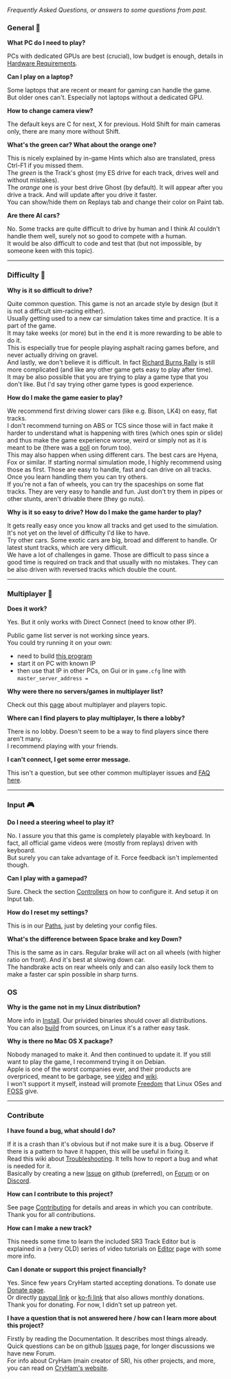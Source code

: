 _Frequently Asked Questions, or answers to some questions from past._

### General 🚗

**What PC do I need to play?**  

PCs with dedicated GPUs are best (crucial), low budget is enough, details in [Hardware Requirements](Running.md#hardware-requirements).

**Can I play on a laptop?**  

Some laptops that are recent or meant for gaming can handle the game.  
But older ones can't. Especially not laptops without a dedicated GPU.

**How to change camera view?**  

The default keys are C for next, X for previous. Hold Shift for main cameras only, there are many more without Shift.

**What's the green car? What about the orange one?**  

This is nicely explained by in-game Hints which also are translated, press Ctrl-F1 if you missed them.  
The *green* is the Track's ghost (my ES drive for each track, drives well and without mistakes).  
The *orange* one is your best drive Ghost (by default). It will appear after you drive a track. And will update after you drive it faster.  
You can show/hide them on Replays tab and change their color on Paint tab.

**Are there AI cars?**  

No. Some tracks are quite difficult to drive by human and I think AI couldn't handle them well, surely not so good to compete with a human.  
It would be also difficult to code and test that (but not impossible, by someone keen with this topic).

----

### Difficulty 🚦

**Why is it so difficult to drive?**  

Quite common question. This game is not an arcade style by design (but it is not a difficult sim-racing either).  
Usually getting used to a new car simulation takes time and practice. It is a part of the game.  
It may take weeks (or more) but in the end it is more rewarding to be able to do it.  
This is especially true for people playing asphalt racing games before, and never actually driving on gravel.  
And lastly, we don't believe it is difficult. In fact [Richard Burns Rally](https://en.wikipedia.org/wiki/Richard_Burns_Rally) is still more complicated (and like any other game gets easy to play after time).  
It may be also possible that you are trying to play a game type that you don't like. But I'd say trying other game types is good experience.

**How do I make the game easier to play?**  

We recommend first driving slower cars (like e.g. Bison, LK4) on easy, flat tracks.  
I don't recommend turning on ABS or TCS since those will in fact make it harder to understand what is happening with tires (which ones spin or slide) and thus make the game experience worse, weird or simply not as it is meant to be (there was a [poll](https://forum.freegamedev.net/viewtopic.php?f=81&t=5598) on forum too).  
This may also happen when using different cars. The best cars are Hyena, Fox or similar. If starting normal simulation mode, I highly recommend using those as first. Those are easy to handle, fast and can drive on all tracks. Once you learn handling them you can try others.  
If you're not a fan of wheels, you can try the spaceships on some flat tracks. They are very easy to handle and fun. Just don't try them in pipes or other stunts, aren't drivable there (they go nuts).

**Why is it so easy to drive? How do I make the game harder to play?**  

It gets really easy once you know all tracks and get used to the simulation. It's not yet on the level of difficulty I'd like to have.  
Try other cars. Some exotic cars are big, broad and different to handle. Or latest stunt tracks, which are very difficult.  
We have a lot of challenges in game. Those are difficult to pass since a good time is required on track and that usually with no mistakes. They can be also driven with reversed tracks which double the count.

----

### Multiplayer 👥

**Does it work?**  

Yes. But it only works with Direct Connect (need to know other IP).  

Public game list server is not working since years.  
You could try running it on your own:
- need to build [this program](../src/network/master-server/main.cpp)
- start it on PC with known IP
- then use that IP in other PCs, on Gui or in `game.cfg` line with `master_server_address = `

**Why were there no servers/games in multiplayer list?**  

Check out this [page](Multiplayer.md) about multiplayer and players topic.

**Where can I find players to play multiplayer, Is there a lobby?**  

There is no lobby. Doesn't seem to be a way to find players since there aren't many.  
I recommend playing with your friends.

**I can't connect, I get some error message.**  

This isn't a question, but see other common multiplayer issues and [FAQ here](Multiplayer.md#troubleshooting).

----

### Input 🎮

**Do I need a steering wheel to play it?**  

No. I assure you that this game is completely playable with keyboard. In fact, all official game videos were (mostly from replays) driven with keyboard.  
But surely you can take advantage of it. Force feedback isn't implemented though.

**Can I play with a gamepad?**  

Sure. Check the section [Controllers](Running.md#controllers) on how to configure it. And setup it on Input tab.

**How do I reset my settings?**  

This is in our [Paths](Paths.md), just by deleting your config files.

**What's the difference between Space brake and key Down?**  

This is the same as in cars. Regular brake will act on all wheels (with higher ratio on front). And it's best at slowing down car.  
The handbrake acts on rear wheels only and can also easily lock them to make a faster car spin possible in sharp turns.

  
### OS

**Why is the game not in my Linux distribution?**  

More info in [Install](Install.md). Our privided binaries should cover all distributions.  
You can also [build](Building.md) from sources, on Linux it's a rather easy task.

**Why is there no Mac OS X package?**  

Nobody managed to make it. And then continued to update it. If you still want to play the game, I recommend trying it on Debian.  
Apple is one of the worst companies ever, and their products are overpriced, meant to be garbage, see [video](https://www.youtube.com/watch?v=AUaJ8pDlxi8) and [wiki](https://en.wikipedia.org/wiki/Planned_obsolescence).  
I won't support it myself, instead will promote [Freedom](https://www.fsf.org/) that Linux OSes and [FOSS](https://www.gnu.org/philosophy/free-sw.html) give.  

----

### Contribute

**I have found a bug, what should I do?**  

If it is a crash than it's obvious but if not make sure it is a bug. Observe if there is a pattern to have it happen, this will be useful in fixing it.  
Read this wiki about [Troubleshooting](Troubleshooting.md). It tells how to report a bug and what is needed for it.  
Basically by creating a new [Issue](https://github.com/stuntrally/stuntrally3/issues) on github (preferred), on [Forum](https://groups.f-hub.org/stunt-rally/) or on [Discord](https://discord.gg/TywnXxAtR6).

**How can I contribute to this project?**  

See page [Contributing](Contributing.md) for details and areas in which you can contribute.  
Thank you for all contributions.

**How can I make a new track?**  

This needs some time to learn the included SR3 Track Editor but is explained in a (very OLD) series of video tutorials on [Editor](Editor.md) page with some more info.

**Can I donate or support this project financially?**  

Yes. Since few years CryHam started accepting donations. To donate use [Donate page](https://cryham.tuxfamily.org/donate/).  
Or directly [paypal link](https://paypal.me/cryham) or [ko-fi link](https://ko-fi.com/cryham) that also allows monthly donations.  
Thank you for donating. For now, I didn't set up patreon yet.

**I have a question that is not answered here / how can I learn more about this project?**  

Firstly by reading the Documentation. It describes most things already.  
Quick questions can be on github [Issues](https://github.com/stuntrally/stuntrally3/issues) page, for longer discussions we have new Forum.  
For info about CryHam (main creator of SR), his other projects, and more, you can read on [CryHam's website](https://cryham.tuxfamily.org/).
